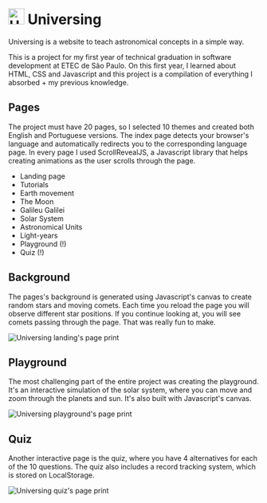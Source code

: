 
# <img width="32px" height="32px" src="https://github.com/ioolliver/universing/blob/main/img/earth.webp" alt="Universing Logo"> Universing

Universing is a website to teach astronomical concepts in a simple way.

This is a project for my first year of technical graduation in software development at ETEC de São Paulo. On this first year, I learned about HTML, CSS and Javascript and this project is a compilation of everything I absorbed + my previous knowledge.

## Pages

The project must have 20 pages, so I selected 10 themes and created both English and Portuguese versions. The index page detects your browser's language and automatically redirects you to the corresponding language page.
In every page I used ScrollRevealJS, a Javascript library that helps creating animations as the user scrolls through the page.

- Landing page
- Tutorials
- Earth movement
- The Moon
- Galileu Galilei
- Solar System
- Astronomical Units
- Light-years
- Playground (!)
- Quiz (!)

## Background

The pages's background is generated using Javascript's canvas to create random stars and moving comets. Each time you reload the page you will observe different star positions. If you continue looking at, you will see comets passing through the page. That was really fun to make.

<img src="https://i.imgur.com/ctRFNGe.png" alt="Universing landing's page print">

## Playground

The most challenging part of the entire project was creating the playground. It's an interactive simulation of the solar system, where you can move and zoom through the planets and sun. It's also built with Javascript's canvas.

<img src="https://i.imgur.com/ARe8VWD.png" alt="Universing playground's page print">

## Quiz

Another interactive page is the quiz, where you have 4 alternatives for each of the 10 questions. The quiz also includes a record tracking system, which is stored on LocalStorage.

<img src="https://i.imgur.com/zGdPQL4.png" alt="Universing quiz's page print">
